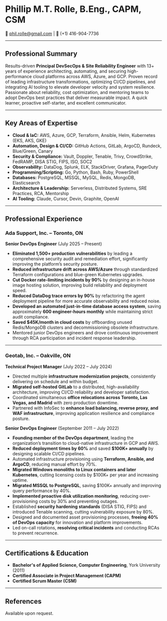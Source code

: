 # **Phillip M.T. Rolle, B.Eng., CAPM, CSM**
📧 phil.rolle@gmail.com | 📱 (+1) 416-904-7736  

---

## **Professional Summary**

Results-driven **Principal DevSecOps & Site Reliability Engineer** with 13+ years of experience architecting, automating, and securing high-performance cloud platforms across AWS, Azure, and GCP. Proven record of leading infrastructure transformations, optimizing CI/CD pipelines, and integrating AI tooling to elevate developer velocity and system resilience. Passionate about reliability, cost optimization, and mentoring teams to adopt DevOps best practices that deliver measurable impact. A quick learner, proactive self-starter, and excellent communicator.

---

## **Key Areas of Expertise**

- **Cloud & IaC:** AWS, Azure, GCP, Terraform, Ansible, Helm, Kubernetes (EKS, AKS, GKE)
- **Automation, Design & CI/CD:** GitHub Actions, GitLab, ArgoCD, Rundeck, Blue/Green, Canary
- **Security & Compliance:** Vault, Doppler, Tenable, Trivy, CrowdStrike, FedRAMP, DISA STIG, FIPS, ISO, SOC2
- **Observability:** DataDog, Splunk, ELK, StackDriver, Grafana, PagerDuty
- **Programming/Scripting:** Go, Python, Bash, Ruby, PowerShell
- **Databases:** PostgreSQL, MSSQL, MySQL, Redis, MongoDB, Elasticsearch
- **Architecture & Leadership:** Serverless, Distributed Systems, SRE Practices, RCA, Mentorship
- **AI Tooling:** Claude, Cursor, Devin, Graphite, OpenAI

---

## **Professional Experience**

### **Ada Support, Inc. – Toronto, ON**  
**Senior DevOps Engineer** (July 2025 – Present)

- **Eliminated 1,500+ production vulnerabilities** by leading a comprehensive security audit and remediation effort, significantly improving the platform’s security posture.  
- **Reduced infrastructure drift across AWS/Azure** through standardized Terraform configurations and blue-green Kubernetes upgrades.  
- **Cut Docker rate-limiting incidents by 90%** by designing an in-house image hosting solution, improving build reliability and deployment speed.  
- **Reduced DataDog trace errors by 90%** by refactoring the agent deployment pipeline for more accurate observability and reduced noise.  
- **Developed an automated just-in-time database access system**, saving approximately **600 engineer-hours monthly** while maintaining strict audit compliance.  
- **Saved $45K/month in cloud costs** by offboarding unused Redis/MongoDB clusters and decommissioning obsolete infrastructure.  
- Mentored junior DevOps engineers and drove continuous improvement through RCA participation and incident response leadership.

---

### **Geotab, Inc. – Oakville, ON**  
**Technical Project Manager** (July 2022 – July 2024)

- Directed multiple **infrastructure modernization projects**, consistently delivering on schedule and within budget.  
- **Migrated self-hosted GitLab** to a distributed, high-availability architecture, improving CI/CD reliability and developer satisfaction.  
- Coordinated simultaneous **office relocations across Toronto, Las Vegas, and Madrid** with zero production downtime.  
- Partnered with InfoSec to **enhance load balancing, reverse proxy, and WAF infrastructure**, improving application resilience and compliance posture.

**Senior DevOps Engineer** (September 2011 – July 2022)

- **Founding member of the DevOps department**, leading the organization’s transition to cloud-native infrastructure in GCP and AWS.  
- **Reduced deployment times by 60%** and saved **$100K+ annually** by designing scalable CI/CD pipelines.  
- Automated infrastructure provisioning using **Terraform, Ansible, and ArgoCD**, reducing manual effort by 70%.  
- **Migrated Windows monoliths to Linux containers and later Kubernetes**, cutting licensing costs by $100K+ per year and increasing uptime.  
- **Migrated MSSQL to PostgreSQL**, saving $100K+ annually and improving query performance by 40%.  
- **Implemented proactive disk utilization monitoring**, reducing over-provisioning costs by 30% and preventing outages.  
- Established **security hardening standards** (DISA STIG, FIPS) and introduced Tenable scanning, cutting vulnerability exposure by 80%.  
- Designed and documented asset provisioning processes, **freeing 40% of DevOps capacity** for innovation and platform improvements.  
- Led on-call rotations, **resolving critical incidents** and conducting RCAs to prevent recurrence.

---

## **Certifications & Education**

- **Bachelor's of Applied Science, Computer Engineering**, York University (2011)
- **Certified Associate in Project Management (CAPM)**
- **Certified Scrum Master (CSM)**   

---

## **References**
Available upon request.
